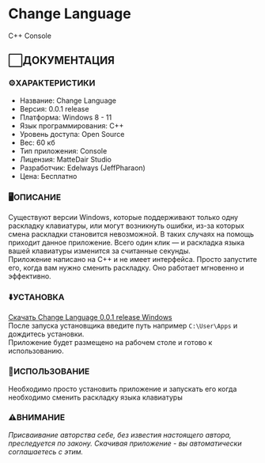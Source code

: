 # Change Language 
C++ Console

## ⬜️ДОКУМЕНТАЦИЯ

### ⚙️ХАРАКТЕРИСТИКИ

* Название: Change Language
* Версия: 0.0.1 release
* Платформа: Windows 8 - 11
* Язык программирования: C++
* Уровень доступа: Open Source
* Вес: 60 кб
* Тип приложения: Console
* Лицензия: MatteDair Studio
* Разработчик: Edelways (JeffPharaon)
* Цена: Бесплатно

### 🖥ОПИСАНИЕ

Существуют версии Windows, которые поддерживают только одну раскладку клавиатуры, или могут возникнуть ошибки, из-за которых смена раскладки становится невозможной. В таких случаях на помощь приходит данное приложение. Всего один клик — и раскладка языка вашей клавиатуры изменится за считанные секунды.  
Приложение написано на C++ и не имеет интерфейса. Просто запустите его, когда вам нужно сменить раскладку. Оно работает мгновенно и эффективно.

### ⬇️УСТАНОВКА

[Скачать Change Language 0.0.1 release Windows](https://github.com/jeffpharaon/ChangeLanguage/raw/refs/heads/main/Download/ChangeLanguageInstaller.exe)  
После запуска установщика введите путь например `C:\User\Apps` и дождитесь установки.  
Приложение будет размещено на рабочем столе и готово к использованию.

### 🛃ИСПОЛЬЗОВАНИЕ 

Необходимо просто установить приложение и запускать его когда необходимо сменить раскладку языка клавиатуры 

### ⚠️ВНИМАНИЕ

*Присваивание авторства себе, без известия настоящего автора, преследуется по закону. Скачивая приложение - вы автоматически соглашаетесь с этим.*
